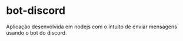 # bot-discord
Aplicação desenvolvida em nodejs com o intuito de enviar mensagens usando o bot do discord.
